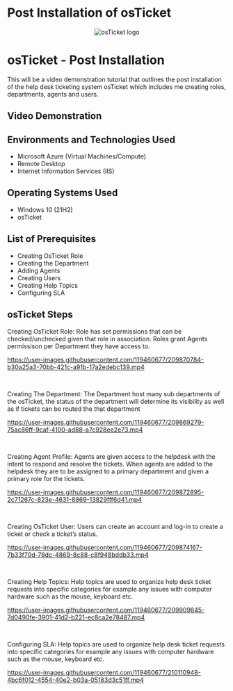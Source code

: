 # Post Installation of osTicket

<p align="center">
<img src="https://i.imgur.com/Clzj7Xs.png" alt="osTicket logo"/>
</p>

<h1>osTicket - Post Installation</h1>
This will be a video demonstration tutorial that outlines the post installation of the help desk ticketing system osTicket which includes me creating roles, departments, agents and users.<br />


<h2>Video Demonstration</h2>



<h2>Environments and Technologies Used</h2>

- Microsoft Azure (Virtual Machines/Compute)
- Remote Desktop
- Internet Information Services (IIS)

<h2>Operating Systems Used </h2>

- Windows 10</b> (21H2)
- osTicket

<h2>List of Prerequisites</h2>

- Creating OsTicket Role
- Creating the Department
- Adding Agents
- Creating Users
- Creating Help Topics
- Configuring SLA

<h2>osTicket Steps</h2>

<p> Creating OsTicket Role:  Role has set permissions that can be checked/unchecked given that role in association. Roles grant Agents permissison per Department they have access to.


https://user-images.githubusercontent.com/119460677/209870784-b30a25a3-70bb-421c-a91b-17a2edebc139.mp4


</p>
<p>
 
</p>
<br />

<p> Creating The Department: The Department host many sub departments of the osTicket, the status of the department will determine its visibility as well as if tickets can be routed the that department

https://user-images.githubusercontent.com/119460677/209869279-75ac86ff-9caf-4100-ad88-a7c928ee2e73.mp4


</p>
<p>
 
</p>
<br />

<p> Creating Agent Profile: Agents are given access to the helpdesk with the intent to respond and resolve the tickets. When agents are added to the helpdesk they are to be assigned to a primary department and given a primary role for the tickets.


https://user-images.githubusercontent.com/119460677/209872895-2c71267c-823e-4631-8869-13829fff6d41.mp4


</p>
<br />

 <p> Creating OsTicket User: Users can create an account and log-in to create a ticket or check a ticket’s status.



https://user-images.githubusercontent.com/119460677/209874167-7b33f70d-78dc-4869-8c88-c8f948bddb33.mp4


 
 </p>
<br />
 <p> Creating Help Topics: Help topics are used to organize help desk ticket requests into specific categories for example any issues with computer hardware such as the mouse, keyboard etc.


https://user-images.githubusercontent.com/119460677/209909845-7d0490fe-3901-41d2-b221-ec8ca2e78487.mp4


<br />

 <p> Configuring SLA: Help topics are used to organize help desk ticket requests into specific categories for example any issues with computer hardware such as the mouse, keyboard etc.


https://user-images.githubusercontent.com/119460677/210110948-4bc6f012-4554-40e2-b03a-05183d3c51ff.mp4



